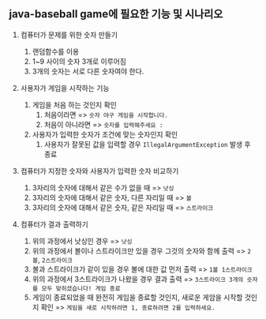 ## java-baseball game에 필요한 기능 및 시나리오
1. 컴퓨터가 문제를 위한 숫자 만들기
    1. 랜덤함수를 이용
    2. 1~9 사이의 숫자 3개로 이루어짐
    3. 3개의 숫자는 서로 다른 숫자여야 한다.


2. 사용자가 게임을 시작하는 기능
    1. 게임을 처음 하는 것인지 확인
        1. 처음이라면 => `숫자 야구 게임을 시작합니다.`
        2. 처음이 아니라면 => `숫자를 입력해주세요 : `
    2. 사용자가 입력한 숫자가 조건에 맞는 숫자인지 확인
        1. 사용자가 잘못된 값을 입력할 경우 `IllegalArgumentException` 발생 후 종료


3. 컴퓨터가 지정한 숫자와 사용자가 입력한 숫자 비교하기
    1. 3자리의 숫자에 대해서 같은 수가 없을 때 => `낫싱`
    2. 3자리의 숫자에 대해서 같은 숫자, 다른 자리일 때 => `볼`
    3. 3자리의 숫자에 대해서 같은 숫자, 같은 자리일 때 => `스트라이크`


4. 컴퓨터가 결과 출력하기
    1. 위의 과정에서 낫싱인 경우 => `낫싱`
    2. 위의 과정에서 볼이나 스트라이크만 있을 경우 그것의 숫자와 함께 출력 => `2볼`, `2스트라이크`
    3. 볼과 스트라이크가 같이 있을 경우 볼에 대한 값 먼저 출력 => `1볼 1스트라이크`
    4. 위의 과정에서 3스트라이크가 나왔을 경우 결과 출력 => `3스트라이크 3개의 숫자를 모두 맞히셨습니다! 게임 종료`
    5. 게임이 종료되었을 때 완전히 게임을 종료할 것인지, 새로운 게암을 시작할 것인지 확인 => `게임을 새로 시작하려면 1, 종료하려면 2를 입력하세요.`